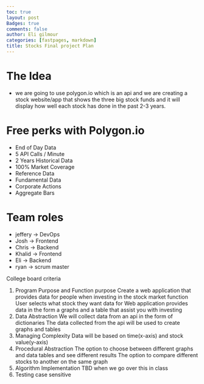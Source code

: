 ```yaml
---
toc: true
layout: post
Badges: true
comments: false
author: Eli gilmour
categories: [fastpages, markdown]
title: Stocks Final project Plan
---
```


# The Idea
- we are going to use polygon.io which is an api and we are creating a stock website/app that shows the three big stock funds and it will display how well each stock has done in the past 2-3 years.

# Free perks with Polygon.io
- End of Day Data
- 5 API Calls / Minute
- 2 Years Historical Data
- 100% Market Coverage
- Reference Data
- Fundamental Data
- Corporate Actions
- Aggregate Bars

# Team roles
- jeffery -> DevOps
- Josh -> Frontend
- Chris -> Backend
- Khalid -> Frontend
- Eli -> Backend
- ryan -> scrum master

College board criteria
1. Program Purpose and Function
purpose
Create a web application that provides data for people when investing in the stock market
function
User selects what stock they want data for
Web application provides data in the form a graphs and a table that assist you with investing
2. Data Abstraction
We will collect data from an api in the form of dictionaries
The data collected from the api will be used to create graphs and tables
3. Managing Complexity
Data will be based on time(x-axis) and stock value(y-axis)
4. Procedural Abstraction
The option to choose between different graphs and data tables and see different results
The option to compare different stocks to another on the same graph
5. Algorithm Implementation
TBD when we go over this in class
6. Testing
case sensitive